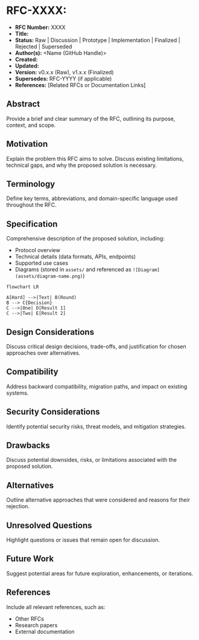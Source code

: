 # RFC-XXXX: <RFC Title>

- **RFC Number:** XXXX  
- **Title:** <RFC Title in Title Case>  
- **Status:** Raw | Discussion | Prototype | Implementation | Finalized | Rejected | Superseded  
- **Author(s):** <Name (GitHub Handle)>  
- **Created:** <YYYY-MM-DD>  
- **Updated:** <YYYY-MM-DD>  
- **Version:** v0.x.x (Raw), v1.x.x (Finalized)  
- **Supersedes:** RFC-YYYY (if applicable)  
- **References:** [Related RFCs or Documentation Links]

## Abstract

Provide a brief and clear summary of the RFC, outlining its purpose, context, and scope.

## Motivation

Explain the problem this RFC aims to solve. Discuss existing limitations, technical gaps, and why the proposed solution is necessary.

## Terminology

Define key terms, abbreviations, and domain-specific language used throughout the RFC.

## Specification

Comprehensive description of the proposed solution, including:

- Protocol overview
- Technical details (data formats, APIs, endpoints)
- Supported use cases
- Diagrams (stored in `assets/` and referenced as `![Diagram](assets/diagram-name.png)`)
```mermaid
flowchart LR

A[Hard] -->|Text| B(Round)
B --> C{Decision}
C -->|One| D[Result 1]
C -->|Two| E[Result 2]
```

## Design Considerations

Discuss critical design decisions, trade-offs, and justification for chosen approaches over alternatives.

## Compatibility

Address backward compatibility, migration paths, and impact on existing systems.

## Security Considerations

Identify potential security risks, threat models, and mitigation strategies.

## Drawbacks

Discuss potential downsides, risks, or limitations associated with the proposed solution.

## Alternatives

Outline alternative approaches that were considered and reasons for their rejection.

## Unresolved Questions

Highlight questions or issues that remain open for discussion.

## Future Work

Suggest potential areas for future exploration, enhancements, or iterations.

## References

Include all relevant references, such as:
- Other RFCs
- Research papers
- External documentation